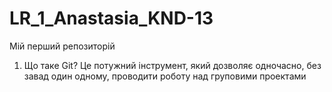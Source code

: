 # LR_1_Anastasia_KND-13
Мій перший репозиторій
  1. Що таке Git? 
Це потужний інструмент, який дозволяє одночасно, без завад один одному, проводити роботу над груповими проектами
